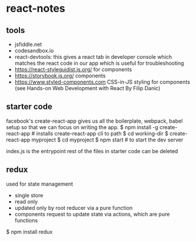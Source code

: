 # react-notes

## tools
- jsfiddle.net
- codesandbox.io
- react-devtools: this gives a react tab in developer console which matches the react code in our app which is useful for troubleshooting
- https://react-styleguidist.js.org/ for components
- https://storybook.js.org/  components
- https://www.styled-components.com CSS-in-JS styling for components (see Hands-on Web Development with React By Filip Danic)

## starter code
facebook's create-react-app gives us all the boilerplate, webpack, babel setup so that we can focus on writing the app.
$ npm install -g create-react-app # installs create-react-app cli to path
$ cd working-dir
$ create-react-app myproject
$ cd myproject
$ npm start # to start the dev server

index.js is the entrypoint rest of the files in starter code can be deleted

## redux
used for state management
- single store
- read only
- updated only by root reducer via a pure function
- components request to update state via actions, which are pure functions

$ npm install redux
